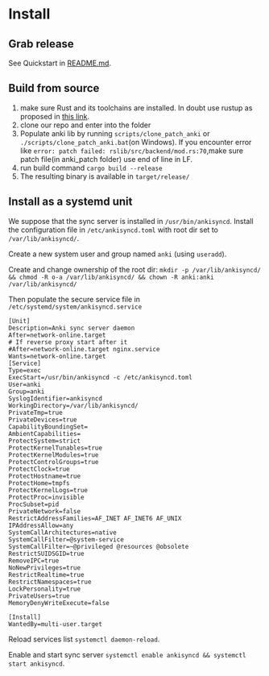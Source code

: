 # Install

## Grab release

See Quickstart in [README.md](../README.md).

## Build from source 

1. make sure Rust and its toolchains are installed.
In doubt use rustup as proposed in [this link](https://www.rust-lang.org/tools/install).
2. clone our repo and enter into the folder
3. Populate anki lib by running `scripts/clone_patch_anki` or `./scripts/clone_patch_anki.bat`(on Windows).
If you encounter error like `error: patch failed: rslib/src/backend/mod.rs:70`,make sure patch file(in anki_patch folder) use end of line in LF.
4. run build command `cargo build --release`
5. The resulting binary is available in `target/release/`

## Install as a systemd unit

We suppose that the sync server is installed in `/usr/bin/ankisyncd`.
Install the configuration file in `/etc/ankisyncd.toml`
with root dir set to `/var/lib/ankisyncd/`.

Create a new system user and group named `anki` (using `useradd`).

Create and change ownership of the root dir: `mkdir -p /var/lib/ankisyncd/ && chmod -R o-a /var/lib/ankisyncd/ && chown -R anki:anki /var/lib/ankisyncd/`

Then populate the secure service file in `/etc/systemd/system/ankisyncd.service`
```
[Unit]
Description=Anki sync server daemon
After=network-online.target
# If reverse proxy start after it
#After=network-online.target nginx.service
Wants=network-online.target
[Service]
Type=exec
ExecStart=/usr/bin/ankisyncd -c /etc/ankisyncd.toml
User=anki
Group=anki
SyslogIdentifier=ankisyncd
WorkingDirectory=/var/lib/ankisyncd/
PrivateTmp=true
PrivateDevices=true
CapabilityBoundingSet=
AmbientCapabilities=
ProtectSystem=strict
ProtectKernelTunables=true
ProtectKernelModules=true
ProtectControlGroups=true
ProtectClock=true
ProtectHostname=true
ProtectHome=tmpfs
ProtectKernelLogs=true
ProtectProc=invisible
ProcSubset=pid
PrivateNetwork=false
RestrictAddressFamilies=AF_INET AF_INET6 AF_UNIX
IPAddressAllow=any
SystemCallArchitectures=native
SystemCallFilter=@system-service
SystemCallFilter=~@privileged @resources @obsolete
RestrictSUIDSGID=true
RemoveIPC=true
NoNewPrivileges=true
RestrictRealtime=true
RestrictNamespaces=true
LockPersonality=true
PrivateUsers=true
MemoryDenyWriteExecute=false

[Install]
WantedBy=multi-user.target
```

Reload services list `systemctl daemon-reload`.

Enable and start sync server `systemctl enable ankisyncd && systemctl start ankisyncd`.
